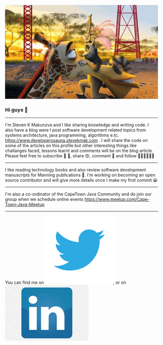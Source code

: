 <img class="image-placeholder" src="https://github.com/smakunzva/SMAKUNZVA/blob/master/king_juli.jpg">



### Hi guys 👋


-------------------------------------------------------------------------------------------------------------------------------------------------------------
I'm Steven K Makunzva and I like sharing knowledge and writing code. I also have a blog were I post software development related topics from systems architecture, java programming, algorithms e.tc. https://www.developerssauna.stevekmak.com . I will share the code on some of the articles on this profile but other interesting things like challanges faced, lessons learnt and comments will be on the blog article.
Please feel free to subscribe    🙋 🙋, share 😍, comment 💬 and follow 👩🏼‍💻👨🏼‍💻

------------------------------------------------------------------------------------------------------------
I like reading technology books and also review software development manuscripts for Manning publications 📜. I'm working on becoming an open source contributor and will give more details once I make my first commit 😀 

------------------------------------------------------------------------------------------------------------
I'm also a co-ordinator of the CapeTown Java Community and do join our group when we schedule online events
https://www.meetup.com/Cape-Town-Java-Meetup


---------------------------------------------------------------------------------------


<!-- Actual text -->

You can find me on [![Twitter][1.2]][1], or on ![LinkedIn][2.2]

<!-- Icons -->

[1.2]: https://github.com/smakunzva/SMAKUNZVA/blob/master/twitter_icon.png
[2.2]: https://github.com/smakunzva/SMAKUNZVA/blob/master/linkedin_icon.jpeg

<!-- Links to your social media accounts -->

[1]: https://twitter.com/stevekmak
[2]: https://www.linkedin.com/in/stevenmakunzva/



<!--
**smakunzva/SMAKUNZVA** is a ✨ _special_ ✨ repository because its `README.md` (this file) appears on your GitHub profile.

Here are some ideas to get you started:

- 🔭 I’m currently working on ...
- 🌱 I’m currently learning ...
- 👯 I’m looking to collaborate on ...
- 🤔 I’m looking for help with ...
- 💬 Ask me about ...
- 📫 How to reach me: ...
- 😄 Pronouns: ...
- ⚡ Fun fact: ...
-->
